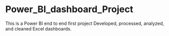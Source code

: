 # Power_BI_dashboard_Project
This is a Power BI end to end first project
Developed, processed, analyzed, and cleaned Excel dashboards.


